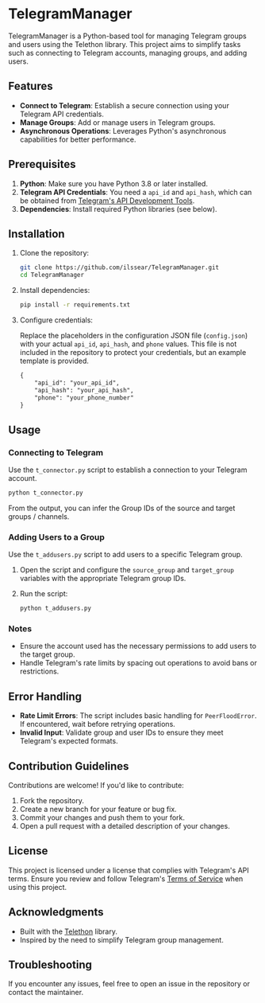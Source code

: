 # TelegramManager

TelegramManager is a Python-based tool for managing Telegram groups and users using the Telethon library. This project aims to simplify tasks such as connecting to Telegram accounts, managing groups, and adding users.

## Features

- **Connect to Telegram**: Establish a secure connection using your Telegram API credentials.
- **Manage Groups**: Add or manage users in Telegram groups.
- **Asynchronous Operations**: Leverages Python's asynchronous capabilities for better performance.

## Prerequisites

1. **Python**: Make sure you have Python 3.8 or later installed.
2. **Telegram API Credentials**: You need a `api_id` and `api_hash`, which can be obtained from [Telegram's API Development Tools](https://my.telegram.org/apps).
3. **Dependencies**: Install required Python libraries (see below).

## Installation

1. Clone the repository:

   ```bash
   git clone https://github.com/ilssear/TelegramManager.git
   cd TelegramManager
   ```

2. Install dependencies:

   ```bash
   pip install -r requirements.txt
   ```

3. Configure credentials:

   Replace the placeholders in the configuration JSON file (`config.json`) with your actual `api_id`, `api_hash`, and `phone` values. This file is not included in the repository to protect your credentials, but an example template is provided.

   ```txt # Example api_secrets.json:
   {
       "api_id": "your_api_id",
       "api_hash": "your_api_hash",
       "phone": "your_phone_number"
   }
   ```

## Usage

### Connecting to Telegram

Use the `t_connector.py` script to establish a connection to your Telegram account.

```bash
python t_connector.py
```

From the output, you can infer the Group IDs of the source and target groups / channels.


### Adding Users to a Group

Use the `t_addusers.py` script to add users to a specific Telegram group.

1. Open the script and configure the `source_group` and `target_group` variables with the appropriate Telegram group IDs.
2. Run the script:

   ```bash
   python t_addusers.py
   ```

### Notes

- Ensure the account used has the necessary permissions to add users to the target group.
- Handle Telegram's rate limits by spacing out operations to avoid bans or restrictions.

## Error Handling

- **Rate Limit Errors**: The script includes basic handling for `PeerFloodError`. If encountered, wait before retrying operations.
- **Invalid Input**: Validate group and user IDs to ensure they meet Telegram's expected formats.

## Contribution Guidelines

Contributions are welcome! If you'd like to contribute:

1. Fork the repository.
2. Create a new branch for your feature or bug fix.
3. Commit your changes and push them to your fork.
4. Open a pull request with a detailed description of your changes.

## License

This project is licensed under a license that complies with Telegram's API terms. Ensure you review and follow Telegram's [Terms of Service](https://core.telegram.org/terms) when using this project.

## Acknowledgments

- Built with the [Telethon](https://github.com/LonamiWebs/Telethon) library.
- Inspired by the need to simplify Telegram group management.

## Troubleshooting

If you encounter any issues, feel free to open an issue in the repository or contact the maintainer.
